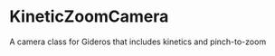 KineticZoomCamera
=================

A camera class for Gideros that includes kinetics and pinch-to-zoom